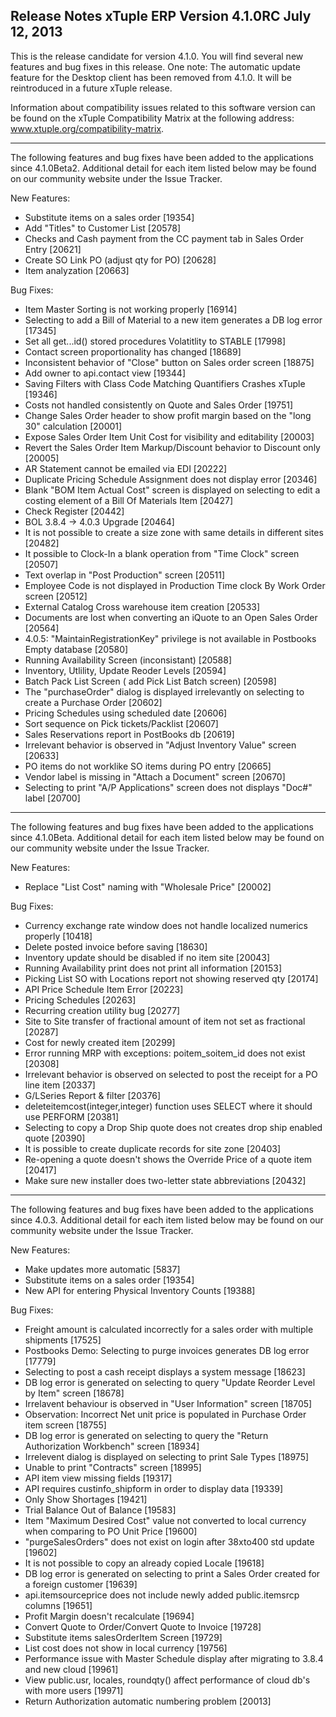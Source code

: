 Release Notes
xTuple ERP
Version 4.1.0RC
July 12, 2013
----------------------------------

This is the release candidate for version 4.1.0. You will find
several new features and bug fixes in this release. One note: The 
automatic update feature for the Desktop client has been removed 
from 4.1.0. It will be reintroduced in a future xTuple release.

Information about compatibility issues related to this software
version can be found on the xTuple Compatibility Matrix at the 
following address: www.xtuple.org/compatibility-matrix.

----------------------------------

The following features and bug fixes have been added to the
applications since 4.1.0Beta2. Additional detail for each item 
listed below may be found on our community website under the Issue 
Tracker.

New Features:

* Substitute items on a sales order [19354]
* Add "Titles" to Customer List [20578]
* Checks and Cash payment from the CC payment tab in Sales Order 
Entry [20621]
* Create SO Link PO (adjust qty for PO) [20628]
* Item analyzation [20663]

Bug Fixes:

* Item Master Sorting is not working properly [16914]
* Selecting to add a Bill of Material to a new item generates a 
DB log error [17345]
* Set all get...id() stored procedures Volatitlity to STABLE 
[17998]
* Contact screen proportionality has changed [18689]
* Inconsistent behavior of "Close" button on Sales order screen 
[18875]
* Add owner to api.contact view [19344]
* Saving Filters with Class Code Matching Quantifiers Crashes 
xTuple [19346]
* Costs not handled consistently on Quote and Sales Order [19751]
* Change Sales Order header to show profit margin based on the 
"long 30" calculation [20001]
* Expose Sales Order Item Unit Cost for visibility and editability 
[20003]
* Revert the Sales Order Item Markup/Discount behavior to Discount 
only [20005]
* AR Statement cannot be emailed via EDI [20222]
* Duplicate Pricing Schedule Assignment does not display error 
[20346]
* Blank "BOM Item Actual Cost" screen is displayed on selecting to 
edit a costing element of a Bill Of Materials Item [20427]
* Check Register [20442]
* BOL 3.8.4 -> 4.0.3 Upgrade [20464]
* It is not possible to create a size zone with same details in 
different sites [20482]
* It possible to Clock-In a blank operation from "Time Clock" 
screen [20507]
* Text overlap in "Post Production" screen [20511]
* Employee Code is not displayed in Production Time clock By Work 
Order screen [20512]
* External Catalog Cross warehouse item creation [20533]
* Documents are lost when converting an iQuote to an Open Sales 
Order [20564]
* 4.0.5: "MaintainRegistrationKey" privilege is not available in 
Postbooks Empty database [20580]
* Running Availability Screen (inconsistant) [20588]
* Inventory, Utlility, Update Reoder Levels [20594]
* Batch Pack List Screen ( add Pick List Batch screen) [20598]
* The "purchaseOrder" dialog is displayed  irrelevantly on 
selecting to create a Purchase Order [20602]
* Pricing Schedules using scheduled date [20606]
* Sort sequence on Pick tickets/Packlist [20607]
* Sales Reservations report in PostBooks db [20619]
* Irrelevant behavior is observed in "Adjust Inventory Value" 
screen [20633]
* PO items do not worklike SO items during PO entry [20665]
* Vendor label is missing in "Attach a Document" screen [20670]
* Selecting to print "A/P Applications" screen does not displays 
"Doc#" label [20700]

----------------------------------

The following features and bug fixes have been added to the
applications since 4.1.0Beta. Additional detail for each item 
listed below may be found on our community website under the Issue 
Tracker.

New Features:

* Replace "List Cost" naming with "Wholesale Price" [20002]

Bug Fixes:

* Currency exchange rate window does not handle localized numerics 
properly [10418]
* Delete posted invoice before saving [18630]
* Inventory update should be disabled if no item site [20043]
* Running Availability print does not print all information [20153]
* Picking List SO with Locations report not showing reserved qty 
[20174]
* API Price Schedule Item Error [20223]
* Pricing Schedules [20263]
* Recurring creation utility bug [20277]
* Site to Site transfer of fractional amount of item not set as 
fractional [20287]
* Cost for newly created item [20299]
* Error running MRP with exceptions: poitem_soitem_id does not 
exist [20308]
* Irrelevant behavior is observed on selected to post the receipt 
for a PO line item [20337]
* G/LSeries Report & filter [20376]
* deleteitemcost(integer,integer) function uses SELECT where it 
should use PERFORM [20381]
* Selecting to copy a Drop Ship quote does not creates drop ship 
enabled quote [20390]
* It is possible to create duplicate records for site zone [20403]
* Re-opening a quote doesn't shows the Override Price of a quote 
item [20417]
* Make sure new installer does two-letter state abbreviations 
[20432]

----------------------------------

The following features and bug fixes have been added to the
applications since 4.0.3. Additional detail for each item listed 
below may be found on our community website under the Issue 
Tracker.

New Features:

* Make updates more automatic	[5837]
* Substitute items on a sales order	[19354]
* New API for entering Physical Inventory Counts [19388]

Bug Fixes:

* Freight amount is calculated incorrectly for a sales order with 
multiple shipments [17525]
* Postbooks Demo: Selecting to purge invoices generates DB log 
error [17779]
* Selecting to post a cash receipt displays a system message 
[18623]
* DB log error is generated on selecting to query "Update 
Reorder Level by Item" screen [18678]
* Irrelavent behaviour is observed in "User Information" screen 
[18705]
* Observation: Incorrect Net unit price is populated in Purchase 
Order item screen [18755]
* DB log error is generated on selecting to query the "Return 
Authorization Workbench" screen [18934]
* Irrelevent dialog is displayed on selecting to print Sale 
Types [18975]
* Unable to print "Contracts" screen [18995]
* API item view missing fields [19317]
* API requires custinfo_shipform in order to display data [19339]
* Only Show Shortages [19421]
* Trial Balance Out of Balance [19583]
* Item "Maximum Desired Cost" value not converted to local 
currency when comparing to PO Unit Price [19600]
* "purgeSalesOrders" does not exist on login after 38xto400 std 
update [19602]
* It is not possible to copy an already copied Locale [19618]
* DB log error is generated on selecting to print a Sales Order 
created for a foreign customer [19639]
* api.itemsourceprice does not include newly added public.itemsrcp 
columns [19651]
* Profit Margin doesn't recalculate [19694]
* Convert Quote to Order/Convert Quote to Invoice [19728]
* Substitute items salesOrderItem Screen [19729]
* List cost does not show in local currency [19756]
* Performance issue with Master Schedule display after migrating 
to 3.8.4 and new cloud [19961]
* View public.usr, locales, roundqty() affect performance of 
cloud db's with more users [19971]
* Return Authorization automatic numbering problem [20013]